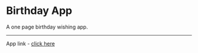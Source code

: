 # Birthday App

A one page birthday wishing app.

---

App link - [click here](https://drive.google.com/file/d/1pULoYq17lPnP3h6_MwblfbsLCHo8ve14/view?usp=sharing)
